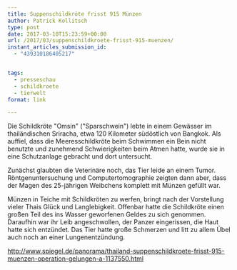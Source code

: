 ```yaml
---
title: Suppenschildkröte frisst 915 Münzen
author: Patrick Kollitsch
type: post
date: 2017-03-10T15:23:59+00:00
url: /2017/03/suppenschildkroete-frisst-915-muenzen/
instant_articles_submission_id:
  - "439310186405217"


tags:
  - presseschau
  - schildkroete
  - tierwelt
format: link

---
```

Die Schildkröte "Omsin" ("Sparschwein") lebte in einem Gewässer im thailändischen Sriracha, etwa 120 Kilometer südöstlich von Bangkok. Als auffiel, dass die Meeresschildkröte beim Schwimmen ein Bein nicht benutzte und zunehmend Schwierigkeiten beim Atmen hatte, wurde sie in eine Schutzanlage gebracht und dort untersucht.

Zunächst glaubten die Veterinäre noch, das Tier leide an einem Tumor. Röntgenuntersuchung und Computertomographie zeigten dann aber, dass der Magen des 25-jährigen Weibchens komplett mit Münzen gefüllt war.

Münzen in Teiche mit Schildkröten zu werfen, bringt nach der Vorstellung vieler Thais Glück und Langlebigkeit. Offenbar hatte die Schildkröte einen großen Teil des ins Wasser geworfenen Geldes zu sich genommen. Daraufhin war ihr Leib angeschwollen, der Panzer eingerissen, die Haut hatte sich entzündet. Das Tier hatte große Schmerzen und litt zu allem Übel auch noch an einer Lungenentzündung.

http://www.spiegel.de/panorama/thailand-suppenschildkroete-frisst-915-muenzen-operation-gelungen-a-1137550.html